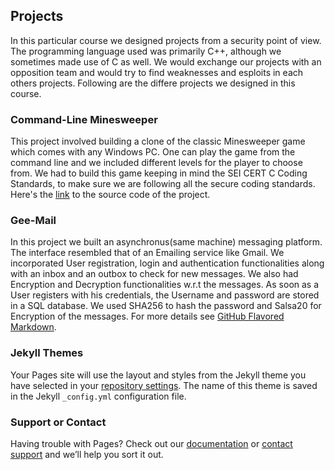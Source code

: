 ## Projects

In this particular course we designed projects from a security point of view. The programming language used was primarily C++, although we sometimes made use of C as well. We would exchange our projects with an opposition team and would try to find weaknesses and esploits in each others projects. Following are the differe projects we designed in this course.

### Command-Line Minesweeper

This project involved building a clone of the classic Minesweeper game which comes with any Windows PC. One can play the game from the command line and we included different levels for the player to choose from. We had to build this game keeping in mind the SEI CERT C Coding Standards, to make sure we are following all the secure coding standards. Here's the [link](https://github.com/akshay9594/Minesweeper) to the source code of the project.

### Gee-Mail

In this project we built an asynchronus(same machine) messaging platform. The interface resembled that of an Emailing service like Gmail. We incorporated User registration, login and authentication functionalities along with an inbox and an outbox to check for new messages. We also had Encryption and Decryption functionalities w.r.t the messages. As soon as a User registers with his credentials, the Username and password are stored in a SQL database. We used SHA256 to hash the password and Salsa20 for Encryption of the messages.
For more details see [GitHub Flavored Markdown](https://guides.github.com/features/mastering-markdown/).

### Jekyll Themes

Your Pages site will use the layout and styles from the Jekyll theme you have selected in your [repository settings](https://github.com/akshay9594/secure-software/settings). The name of this theme is saved in the Jekyll `_config.yml` configuration file.

### Support or Contact

Having trouble with Pages? Check out our [documentation](https://help.github.com/categories/github-pages-basics/) or [contact support](https://github.com/contact) and we’ll help you sort it out.

